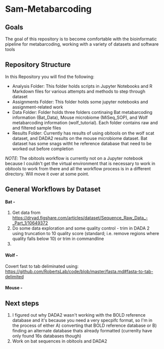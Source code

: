 # Sam-Metabarcoding

## Goals

The goal of this repository is to become comfortable with the bioinformatic pipeline for metabarcoding, working with a variety of datasets and software tools

## Repository Structure

In this Repository you will find the following:

- Analysis Folder: This folder holds scripts in Jupyter Notebooks and R Markdown files for various attempts and methods to step through dataset
- Assignments Folder: This folder holds some jupyter notebooks and assignment-related work
- Data Folder: Folder holds three folders continaing Bat metabarcoding information (Bat_Data), Mouse microbiome (MiSeq_SOP), and Wolf metabarcoding information (wolf_tutorial). Each folder contains raw and and filtered sample files
- Results Folder: Currently has results of using obitools on the wolf scat dataset, and DADA2 results on the mouse microbiome dataset. Bat dataset has some snags witht he reference database that need to be worked out before completion

*NOTE*: The obitools workflow is currently not on a Jupyter notebook because I couldn't get the virtual environment that is necessary to work in obitools to work from there and all the workflow process is in a different directory. Will move it over at some point.

## General Workflows by Dataset

#### Bat - 

1. Get data from https://dryad.figshare.com/articles/dataset/Sequence_Raw_Data_-_Part_1/10649372
2. Do some data exploration and some quality control - trim in DADA 2 using truncation to 10 quality score (standard; i.e. remove regions where quality falls below 10) or trim in commandline
3. 

#### Wolf -

Covert fast to tab deliminated using: https://github.com/RobertsLab/code/blob/master/fasta.md#fasta-to-tab-delimited
#### Mouse - 

## Next steps

1. I figured out why DADA2 wasn't working with the BOLD reference database and it's because you need a very specpifc format, so I'm in the process of either A) converting that BOLD reference database or B) finding an alternate database thats already formatted (currenlty have only found 16s databases though)
2. Work on bat sequences in obitools and DADA2